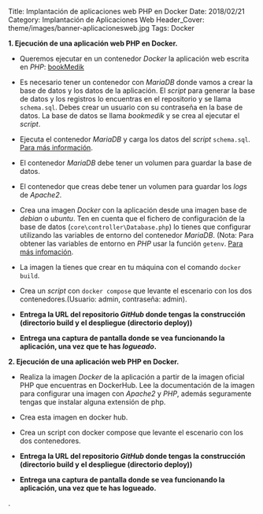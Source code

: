 Title: Implantación de aplicaciones web PHP en Docker
Date: 2018/02/21
Category: Implantación de Aplicaciones Web
Header_Cover: theme/images/banner-aplicacionesweb.jpg
Tags: Docker

**1. Ejecución de una aplicación web PHP en Docker.**

- Queremos ejecutar en un contenedor *Docker* la aplicación web escrita en *PHP*: [bookMedik](https://github.com/evilnapsis/bookmedik)

- Es necesario tener un contenedor con *MariaDB* donde vamos a crear la base de datos y los datos de la aplicación. El *script* para generar la base de datos y los registros lo encuentras en el repositorio y se llama `schema.sql`. Debes crear un usuario con su contraseña en la base de datos. La base de datos se llama *bookmedik* y se crea al ejecutar el *script*.

- Ejecuta el contenedor *MariaDB* y carga los datos del *script* `schema.sql`. [Para más información](https://gist.github.com/spalladino/6d981f7b33f6e0afe6bb).

- El contenedor *MariaDB* debe tener un volumen para guardar la base de datos.

- El contenedor que creas debe tener un volumen para guardar los *logs* de *Apache2*.

- Crea una imagen *Docker* con la aplicación desde una imagen base de *debian* o *ubuntu*. Ten en cuenta que el fichero de configuración de la base de datos (`core\controller\Database.php`) lo tienes que configurar utilizando las variables de entorno del contenedor *MariaDB*. (Nota: Para obtener las variables de entorno en *PHP* usar la función `getenv`. [Para más infomación](https://www.php.net/manual/es/function.getenv.php).

- La imagen la tienes que crear en tu máquina con el comando `docker build`.

- Crea un *script* con `docker compose` que levante el escenario con los dos contenedores.(Usuario: admin, contraseña: admin).

- **Entrega la URL del repositorio *GitHub* donde tengas la construcción (directorio build y el despliegue (directorio deploy))**
- **Entrega una captura de pantalla donde se vea funcionando la aplicación, una vez que te has *logueado*.**




























**2. Ejecución de una aplicación web PHP en Docker.**

- Realiza la imagen *Docker* de la aplicación a partir de la imagen oficial PHP que encuentras en DockerHub. Lee la documentación de la imagen para configurar una imagen con *Apache2* y *PHP*, además seguramente tengas que instalar alguna extensión de php.
- Crea esta imagen en docker hub.
- Crea un script con docker compose que levante el escenario con los dos contenedores.

- **Entrega la URL del repositorio *GitHub* donde tengas la construcción (directorio build y el despliegue (directorio deploy))**
- **Entrega una captura de pantalla donde se vea funcionando la aplicación, una vez que te has logueado.**





















.

